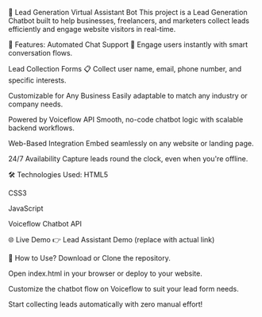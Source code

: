 🎯 Lead Generation Virtual Assistant Bot
This project is a Lead Generation Chatbot built to help businesses, freelancers, and marketers collect leads efficiently and engage website visitors in real-time.

🔑 Features:
Automated Chat Support 🤖
Engage users instantly with smart conversation flows.

Lead Collection Forms 📋
Collect user name, email, phone number, and specific interests.

Customizable for Any Business
Easily adaptable to match any industry or company needs.

Powered by Voiceflow API
Smooth, no-code chatbot logic with scalable backend workflows.

Web-Based Integration
Embed seamlessly on any website or landing page.

24/7 Availability
Capture leads round the clock, even when you're offline.

🛠️ Technologies Used:
HTML5

CSS3

JavaScript

Voiceflow Chatbot API

🌐 Live Demo
👉 Lead Assistant Demo (replace with actual link)

🚀 How to Use?
Download or Clone the repository.

Open index.html in your browser or deploy to your website.

Customize the chatbot flow on Voiceflow to suit your lead form needs.

Start collecting leads automatically with zero manual effort!


